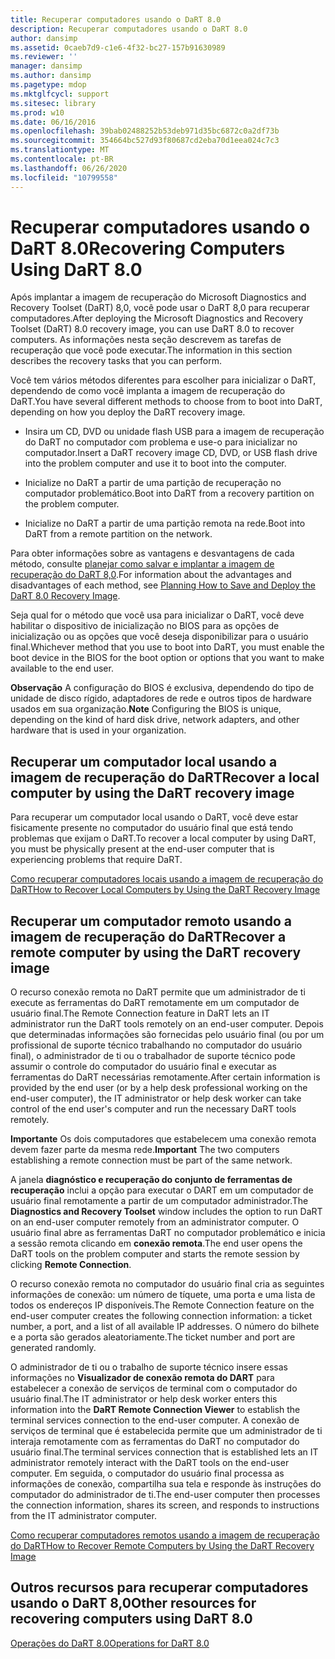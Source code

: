 ```yaml
---
title: Recuperar computadores usando o DaRT 8.0
description: Recuperar computadores usando o DaRT 8.0
author: dansimp
ms.assetid: 0caeb7d9-c1e6-4f32-bc27-157b91630989
ms.reviewer: ''
manager: dansimp
ms.author: dansimp
ms.pagetype: mdop
ms.mktglfcycl: support
ms.sitesec: library
ms.prod: w10
ms.date: 06/16/2016
ms.openlocfilehash: 39bab02488252b53deb971d35bc6872c0a2df73b
ms.sourcegitcommit: 354664bc527d93f80687cd2eba70d1eea024c7c3
ms.translationtype: MT
ms.contentlocale: pt-BR
ms.lasthandoff: 06/26/2020
ms.locfileid: "10799558"
---
```

# <span data-ttu-id="124b6-103">Recuperar computadores usando o DaRT 8.0</span><span class="sxs-lookup"><span data-stu-id="124b6-103">Recovering Computers Using DaRT 8.0</span></span>


<span data-ttu-id="124b6-104">Após implantar a imagem de recuperação do Microsoft Diagnostics and Recovery Toolset (DaRT) 8,0, você pode usar o DaRT 8,0 para recuperar computadores.</span><span class="sxs-lookup"><span data-stu-id="124b6-104">After deploying the Microsoft Diagnostics and Recovery Toolset (DaRT) 8.0 recovery image, you can use DaRT 8.0 to recover computers.</span></span> <span data-ttu-id="124b6-105">As informações nesta seção descrevem as tarefas de recuperação que você pode executar.</span><span class="sxs-lookup"><span data-stu-id="124b6-105">The information in this section describes the recovery tasks that you can perform.</span></span>

<span data-ttu-id="124b6-106">Você tem vários métodos diferentes para escolher para inicializar o DaRT, dependendo de como você implanta a imagem de recuperação do DaRT.</span><span class="sxs-lookup"><span data-stu-id="124b6-106">You have several different methods to choose from to boot into DaRT, depending on how you deploy the DaRT recovery image.</span></span>

-   <span data-ttu-id="124b6-107">Insira um CD, DVD ou unidade flash USB para a imagem de recuperação do DaRT no computador com problema e use-o para inicializar no computador.</span><span class="sxs-lookup"><span data-stu-id="124b6-107">Insert a DaRT recovery image CD, DVD, or USB flash drive into the problem computer and use it to boot into the computer.</span></span>

-   <span data-ttu-id="124b6-108">Inicialize no DaRT a partir de uma partição de recuperação no computador problemático.</span><span class="sxs-lookup"><span data-stu-id="124b6-108">Boot into DaRT from a recovery partition on the problem computer.</span></span>

-   <span data-ttu-id="124b6-109">Inicialize no DaRT a partir de uma partição remota na rede.</span><span class="sxs-lookup"><span data-stu-id="124b6-109">Boot into DaRT from a remote partition on the network.</span></span>

<span data-ttu-id="124b6-110">Para obter informações sobre as vantagens e desvantagens de cada método, consulte [planejar como salvar e implantar a imagem de recuperação do DaRT 8,0](planning-how-to-save-and-deploy-the-dart-80-recovery-image-dart-8.md).</span><span class="sxs-lookup"><span data-stu-id="124b6-110">For information about the advantages and disadvantages of each method, see [Planning How to Save and Deploy the DaRT 8.0 Recovery Image](planning-how-to-save-and-deploy-the-dart-80-recovery-image-dart-8.md).</span></span>

<span data-ttu-id="124b6-111">Seja qual for o método que você usa para inicializar o DaRT, você deve habilitar o dispositivo de inicialização no BIOS para as opções de inicialização ou as opções que você deseja disponibilizar para o usuário final.</span><span class="sxs-lookup"><span data-stu-id="124b6-111">Whichever method that you use to boot into DaRT, you must enable the boot device in the BIOS for the boot option or options that you want to make available to the end user.</span></span>

<span data-ttu-id="124b6-112">**Observação**  A configuração do BIOS é exclusiva, dependendo do tipo de unidade de disco rígido, adaptadores de rede e outros tipos de hardware usados em sua organização.</span><span class="sxs-lookup"><span data-stu-id="124b6-112">**Note** Configuring the BIOS is unique, depending on the kind of hard disk drive, network adapters, and other hardware that is used in your organization.</span></span>

 

## <span data-ttu-id="124b6-113">Recuperar um computador local usando a imagem de recuperação do DaRT</span><span class="sxs-lookup"><span data-stu-id="124b6-113">Recover a local computer by using the DaRT recovery image</span></span>


<span data-ttu-id="124b6-114">Para recuperar um computador local usando o DaRT, você deve estar fisicamente presente no computador do usuário final que está tendo problemas que exijam o DaRT.</span><span class="sxs-lookup"><span data-stu-id="124b6-114">To recover a local computer by using DaRT, you must be physically present at the end-user computer that is experiencing problems that require DaRT.</span></span>

[<span data-ttu-id="124b6-115">Como recuperar computadores locais usando a imagem de recuperação do DaRT</span><span class="sxs-lookup"><span data-stu-id="124b6-115">How to Recover Local Computers by Using the DaRT Recovery Image</span></span>](how-to-recover-local-computers-by-using-the-dart-recovery-image-dart-8.md)

## <span data-ttu-id="124b6-116">Recuperar um computador remoto usando a imagem de recuperação do DaRT</span><span class="sxs-lookup"><span data-stu-id="124b6-116">Recover a remote computer by using the DaRT recovery image</span></span>


<span data-ttu-id="124b6-117">O recurso conexão remota no DaRT permite que um administrador de ti execute as ferramentas do DaRT remotamente em um computador de usuário final.</span><span class="sxs-lookup"><span data-stu-id="124b6-117">The Remote Connection feature in DaRT lets an IT administrator run the DaRT tools remotely on an end-user computer.</span></span> <span data-ttu-id="124b6-118">Depois que determinadas informações são fornecidas pelo usuário final (ou por um profissional de suporte técnico trabalhando no computador do usuário final), o administrador de ti ou o trabalhador de suporte técnico pode assumir o controle do computador do usuário final e executar as ferramentas do DaRT necessárias remotamente.</span><span class="sxs-lookup"><span data-stu-id="124b6-118">After certain information is provided by the end user (or by a help desk professional working on the end-user computer), the IT administrator or help desk worker can take control of the end user's computer and run the necessary DaRT tools remotely.</span></span>

<span data-ttu-id="124b6-119">**Importante**  Os dois computadores que estabelecem uma conexão remota devem fazer parte da mesma rede.</span><span class="sxs-lookup"><span data-stu-id="124b6-119">**Important** The two computers establishing a remote connection must be part of the same network.</span></span>

 

<span data-ttu-id="124b6-120">A janela **diagnóstico e recuperação do conjunto de ferramentas de recuperação** inclui a opção para executar o DART em um computador de usuário final remotamente a partir de um computador administrador.</span><span class="sxs-lookup"><span data-stu-id="124b6-120">The **Diagnostics and Recovery Toolset** window includes the option to run DaRT on an end-user computer remotely from an administrator computer.</span></span> <span data-ttu-id="124b6-121">O usuário final abre as ferramentas DaRT no computador problemático e inicia a sessão remota clicando em **conexão remota**.</span><span class="sxs-lookup"><span data-stu-id="124b6-121">The end user opens the DaRT tools on the problem computer and starts the remote session by clicking **Remote Connection**.</span></span>

<span data-ttu-id="124b6-122">O recurso conexão remota no computador do usuário final cria as seguintes informações de conexão: um número de tíquete, uma porta e uma lista de todos os endereços IP disponíveis.</span><span class="sxs-lookup"><span data-stu-id="124b6-122">The Remote Connection feature on the end-user computer creates the following connection information: a ticket number, a port, and a list of all available IP addresses.</span></span> <span data-ttu-id="124b6-123">O número do bilhete e a porta são gerados aleatoriamente.</span><span class="sxs-lookup"><span data-stu-id="124b6-123">The ticket number and port are generated randomly.</span></span>

<span data-ttu-id="124b6-124">O administrador de ti ou o trabalho de suporte técnico insere essas informações no **Visualizador de conexão remota do DART** para estabelecer a conexão de serviços de terminal com o computador do usuário final.</span><span class="sxs-lookup"><span data-stu-id="124b6-124">The IT administrator or help desk worker enters this information into the **DaRT Remote Connection Viewer** to establish the terminal services connection to the end-user computer.</span></span> <span data-ttu-id="124b6-125">A conexão de serviços de terminal que é estabelecida permite que um administrador de ti interaja remotamente com as ferramentas do DaRT no computador do usuário final.</span><span class="sxs-lookup"><span data-stu-id="124b6-125">The terminal services connection that is established lets an IT administrator remotely interact with the DaRT tools on the end-user computer.</span></span> <span data-ttu-id="124b6-126">Em seguida, o computador do usuário final processa as informações de conexão, compartilha sua tela e responde às instruções do computador do administrador de ti.</span><span class="sxs-lookup"><span data-stu-id="124b6-126">The end-user computer then processes the connection information, shares its screen, and responds to instructions from the IT administrator computer.</span></span>

[<span data-ttu-id="124b6-127">Como recuperar computadores remotos usando a imagem de recuperação do DaRT</span><span class="sxs-lookup"><span data-stu-id="124b6-127">How to Recover Remote Computers by Using the DaRT Recovery Image</span></span>](how-to-recover-remote-computers-by-using-the-dart-recovery-image-dart-8.md)

## <span data-ttu-id="124b6-128">Outros recursos para recuperar computadores usando o DaRT 8,0</span><span class="sxs-lookup"><span data-stu-id="124b6-128">Other resources for recovering computers using DaRT 8.0</span></span>


[<span data-ttu-id="124b6-129">Operações do DaRT 8.0</span><span class="sxs-lookup"><span data-stu-id="124b6-129">Operations for DaRT 8.0</span></span>](operations-for-dart-80-dart-8.md)

 

 





